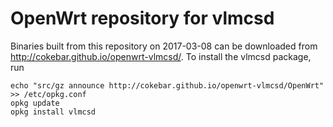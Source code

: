 OpenWrt repository for vlmcsd
========
Binaries built from this repository on 2017-03-08 can be downloaded from http://cokebar.github.io/openwrt-vlmcsd/.
To install the vlmcsd package, run
```
echo "src/gz announce http://cokebar.github.io/openwrt-vlmcsd/OpenWrt" >> /etc/opkg.conf
opkg update
opkg install vlmcsd
```

